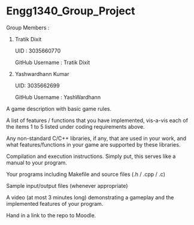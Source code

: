 # Engg1340_Group_Project

Group Members :
 1.   Tratik Dixit
 
      UID : 3035660770
      
      GitHub Username : Tratik Dixit
      
 2.   Yashwardhann Kumar
 
      UID:  3035662699
      
      GitHub Username : YashWardhann
      
      
A game description with basic game rules.


A list of features / functions that you have implemented, vis-a-vis each of the items 1 to 5 listed under coding requirements above.


Any non-standard C/C++ libraries, if any, that are used in your work, and what features/functions in your game are supported by these libraries.


Compilation and execution instructions. Simply put, this serves like a manual to your program.


Your programs including Makefile and source files (.h / .cpp / .c)


Sample input/output files (whenever appropriate)


A video (at most 3 minutes long) demonstrating a gameplay and the implemented features of your program.


Hand in a link to the repo to Moodle.

